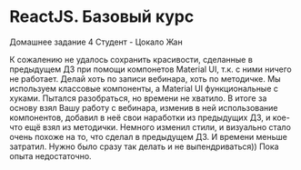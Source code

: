 # ReactJS. Базовый курс
Домашнее задание 4
Студент - Цокало Жан

К сожалению не удалось сохранить красивости, сделанные в предыдущем ДЗ при помощи компонетов Material UI, т.к. с ними ничего не работает. Делай хоть по записи вебинара, хоть по методичке. Мы используем классовые компоненты, а Material UI функциональные с хуками. Пытался разобраться, но времени не хватило. В итоге за основу взял Вашу работу с вебинара, изменив в ней использование компонентов, добавил в неё свои наработки из предыдущих ДЗ, и кое-что ещё взял из методички. Немного изменил стили, и визуально стало очень похоже на то, что сделал в предыдущем ДЗ. И времени меньше затратил. Нужно было сразу так делать и не выпендриваться)) Пока опыта недостаточно.
